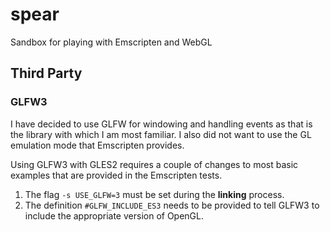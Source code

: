 # spear

Sandbox for playing with Emscripten and WebGL

## Third Party

### GLFW3

I have decided to use GLFW for windowing and handling events as that is the library with which I am most familiar. I also did not want to use the GL emulation mode that Emscripten provides.

Using GLFW3 with GLES2 requires a couple of changes to most basic examples that are provided in the Emscripten tests.

1. The flag `-s USE_GLFW=3` must be set during the **linking** process.
2. The definition `#GLFW_INCLUDE_ES3` needs to be provided to tell GLFW3 to include the appropriate version of OpenGL.
